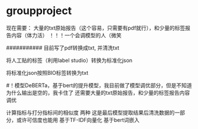 # groupproject
现在需要：
大量的txt原始报告（这个容易，只需要有pdf就行），和少量的标签报告内容（体力活）
！！！一个会调模型的人（微笑

###########
目前写了pdf转换成txt, 并清洗txt

将人工贴的标签（利用label studio）转换为标准化json

将标准化json按照BIO标签转换为txt

#！模型DeBERTa，基于bert的提升模型，我目前做了模型调优部分，但是不知道为什么输出是空的，我卡住了
还需要大量的txt原始报告，和少量的标签报告内容调优

计算指标与打分指标间的相似度 两种 这是最后模型提取结果后清洗数据的一部分，或许可信度也能用
  基于TF-IDF向量化
  基于bert词嵌入
